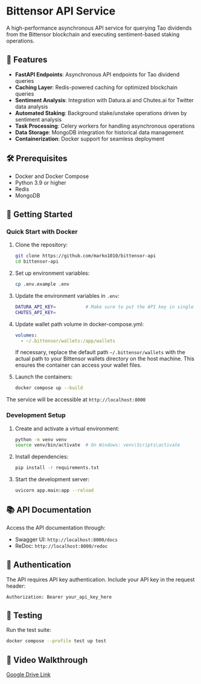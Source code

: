 # Bittensor API Service

A high-performance asynchronous API service for querying Tao dividends from the Bittensor blockchain and executing sentiment-based staking operations.

## 🌟 Features

- **FastAPI Endpoints**: Asynchronous API endpoints for Tao dividend queries
- **Caching Layer**: Redis-powered caching for optimized blockchain queries
- **Sentiment Analysis**: Integration with Datura.ai and Chutes.ai for Twitter data analysis
- **Automated Staking**: Background stake/unstake operations driven by sentiment analysis
- **Task Processing**: Celery workers for handling asynchronous operations
- **Data Storage**: MongoDB integration for historical data management
- **Containerization**: Docker support for seamless deployment

## 🛠️ Prerequisites

- Docker and Docker Compose
- Python 3.9 or higher
- Redis
- MongoDB

## 🚀 Getting Started

### Quick Start with Docker

1. Clone the repository:
   ```bash
   git clone https://github.com/marko1010/bittensor-api
   cd bittensor-api
   ```

2. Set up environment variables:
   ```bash
   cp .env.example .env
   ```

3. Update the environment variables in `.env`:
   ```bash
   DATURA_API_KEY=           # Make sure to put the API key in single quotes since it contains a '$' character
   CHUTES_API_KEY=          
   ```

4. Update wallet path volume in docker-compose.yml:
   ```yaml
   volumes:
     - ~/.bittensor/wallets:/app/wallets
   ```
   If necessary, replace the default path `~/.bittensor/wallets` with the actual path to your Bittensor wallets directory on the host machine. This ensures the container can access your wallet files.

5. Launch the containers:
   ```bash
   docker compose up --build
   ```

The service will be accessible at `http://localhost:8000`

### Development Setup

1. Create and activate a virtual environment:
   ```bash
   python -m venv venv
   source venv/bin/activate  # On Windows: venv\Scripts\activate
   ```

2. Install dependencies:
   ```bash
   pip install -r requirements.txt
   ```

3. Start the development server:
   ```bash
   uvicorn app.main:app --reload
   ```

## 📚 API Documentation

Access the API documentation through:
- Swagger UI: `http://localhost:8000/docs`
- ReDoc: `http://localhost:8000/redoc`

## 🔐 Authentication

The API requires API key authentication. Include your API key in the request header:
```
Authorization: Bearer your_api_key_here
```

## 🧪 Testing

Run the test suite:
```bash
docker compose --profile test up test
```

## 🎥 Video Walkthrough

[Google Drive Link](https://drive.google.com/file/d/1Ef3qFTZ-DoXv0F8-mQDcxT1jJTnt3mYl/view)